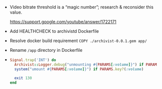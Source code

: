 * Video bitrate threshold is a “magic number”;
  research & reconsider this value.

  https://support.google.com/youtube/answer/1722171

* Add HEALTHCHECK to archivistd Dockerfile

* Resolve docker build requirement `COPY ./archivist-0.0.1.gem app/`

* Rename `/app` directory in Dockerfile

* ```ruby
  Signal.trap('INT') do
    Archivist::Logger.debug("unmounting #{PARAMS[:volume]}") if PARAMS.key?(:volume)
    system("umount #{PARAMS[:volume]}") if PARAMS.key?(:volume)

    exit 130
  end
  ```
